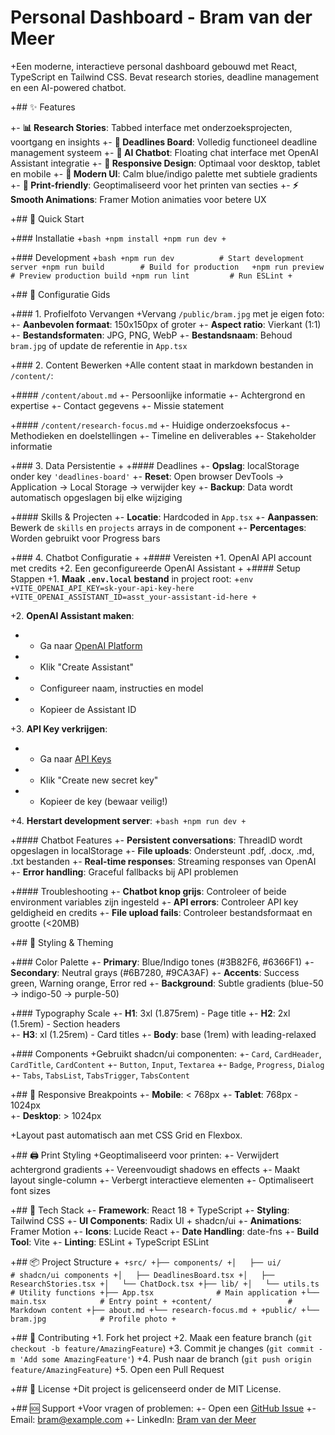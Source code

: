 # Personal Dashboard - Bram van der Meer

+Een moderne, interactieve personal dashboard gebouwd met React, TypeScript en Tailwind CSS. Bevat research stories, deadline management en een AI-powered chatbot.

+## ✨ Features

+- **📊 Research Stories**: Tabbed interface met onderzoeksprojecten, voortgang en insights
+- **📅 Deadlines Board**: Volledig functioneel deadline management systeem
+- **🤖 AI Chatbot**: Floating chat interface met OpenAI Assistant integratie
+- **📱 Responsive Design**: Optimaal voor desktop, tablet en mobile
+- **🎨 Modern UI**: Calm blue/indigo palette met subtiele gradients
+- **📄 Print-friendly**: Geoptimaliseerd voor het printen van secties
+- **⚡ Smooth Animations**: Framer Motion animaties voor betere UX

+## 🚀 Quick Start

+### Installatie
+```bash
+npm install
+npm run dev
+```

+### Development
+```bash
+npm run dev          # Start development server
+npm run build        # Build for production  
+npm run preview      # Preview production build
+npm run lint         # Run ESLint
+```

+## 📝 Configuratie Gids

+### 1. Profielfoto Vervangen
+Vervang `/public/bram.jpg` met je eigen foto:
+- **Aanbevolen formaat**: 150x150px of groter
+- **Aspect ratio**: Vierkant (1:1)
+- **Bestandsformaten**: JPG, PNG, WebP
+- **Bestandsnaam**: Behoud `bram.jpg` of update de referentie in `App.tsx`

+### 2. Content Bewerken
+Alle content staat in markdown bestanden in `/content/`:

+#### `/content/about.md`
+- Persoonlijke informatie
+- Achtergrond en expertise
+- Contact gegevens
+- Missie statement

+#### `/content/research-focus.md`
+- Huidige onderzoeksfocus
+- Methodieken en doelstellingen
+- Timeline en deliverables
+- Stakeholder informatie

+### 3. Data Persistentie
+
+#### Deadlines
+- **Opslag**: localStorage onder key `'deadlines-board'`
+- **Reset**: Open browser DevTools → Application → Local Storage → verwijder key
+- **Backup**: Data wordt automatisch opgeslagen bij elke wijziging

+#### Skills & Projecten
+- **Locatie**: Hardcoded in `App.tsx` 
+- **Aanpassen**: Bewerk de `skills` en `projects` arrays in de component
+- **Percentages**: Worden gebruikt voor Progress bars

+### 4. Chatbot Configuratie
+
+#### Vereisten
+1. OpenAI API account met credits
+2. Een geconfigureerde OpenAI Assistant
+
+#### Setup Stappen
+1. **Maak `.env.local` bestand** in project root:
+```env
+VITE_OPENAI_API_KEY=sk-your-api-key-here
+VITE_OPENAI_ASSISTANT_ID=asst_your-assistant-id-here
+```

+2. **OpenAI Assistant maken**:
+   - Ga naar [OpenAI Platform](https://platform.openai.com/assistants)
+   - Klik "Create Assistant"
+   - Configureer naam, instructies en model
+   - Kopieer de Assistant ID

+3. **API Key verkrijgen**:
+   - Ga naar [API Keys](https://platform.openai.com/api-keys)
+   - Klik "Create new secret key"
+   - Kopieer de key (bewaar veilig!)

+4. **Herstart development server**:
+```bash
+npm run dev
+```

+#### Chatbot Features
+- **Persistent conversations**: ThreadID wordt opgeslagen in localStorage
+- **File uploads**: Ondersteunt .pdf, .docx, .md, .txt bestanden
+- **Real-time responses**: Streaming responses van OpenAI
+- **Error handling**: Graceful fallbacks bij API problemen

+#### Troubleshooting
+- **Chatbot knop grijs**: Controleer of beide environment variables zijn ingesteld
+- **API errors**: Controleer API key geldigheid en credits
+- **File upload fails**: Controleer bestandsformaat en grootte (<20MB)

+## 🎨 Styling & Theming

+### Color Palette
+- **Primary**: Blue/Indigo tones (#3B82F6, #6366F1)
+- **Secondary**: Neutral grays (#6B7280, #9CA3AF)
+- **Accents**: Success green, Warning orange, Error red
+- **Background**: Subtle gradients (blue-50 → indigo-50 → purple-50)

+### Typography Scale
+- **H1**: 3xl (1.875rem) - Page title
+- **H2**: 2xl (1.5rem) - Section headers  
+- **H3**: xl (1.25rem) - Card titles
+- **Body**: base (1rem) with leading-relaxed

+### Components
+Gebruikt shadcn/ui componenten:
+- `Card`, `CardHeader`, `CardTitle`, `CardContent`
+- `Button`, `Input`, `Textarea`
+- `Badge`, `Progress`, `Dialog`
+- `Tabs`, `TabsList`, `TabsTrigger`, `TabsContent`

+## 📱 Responsive Breakpoints
+- **Mobile**: < 768px
+- **Tablet**: 768px - 1024px  
+- **Desktop**: > 1024px

+Layout past automatisch aan met CSS Grid en Flexbox.

+## 🖨️ Print Styling
+Geoptimaliseerd voor printen:
+- Verwijdert achtergrond gradients
+- Vereenvoudigt shadows en effects
+- Maakt layout single-column
+- Verbergt interactieve elementen
+- Optimaliseert font sizes

+## 🔧 Tech Stack
+- **Framework**: React 18 + TypeScript
+- **Styling**: Tailwind CSS
+- **UI Components**: Radix UI + shadcn/ui
+- **Animations**: Framer Motion
+- **Icons**: Lucide React
+- **Date Handling**: date-fns
+- **Build Tool**: Vite
+- **Linting**: ESLint + TypeScript ESLint

+## 📦 Project Structure
+```
+src/
+├── components/
+│   ├── ui/              # shadcn/ui components
+│   ├── DeadlinesBoard.tsx
+│   ├── ResearchStories.tsx
+│   └── ChatDock.tsx
+├── lib/
+│   └── utils.ts         # Utility functions
+├── App.tsx              # Main application
+└── main.tsx            # Entry point
+
+content/                 # Markdown content
+├── about.md
+└── research-focus.md
+
+public/
+└── bram.jpg            # Profile photo
+```

+## 🤝 Contributing
+1. Fork het project
+2. Maak een feature branch (`git checkout -b feature/AmazingFeature`)
+3. Commit je changes (`git commit -m 'Add some AmazingFeature'`)
+4. Push naar de branch (`git push origin feature/AmazingFeature`)
+5. Open een Pull Request

+## 📄 License
+Dit project is gelicenseerd onder de MIT License.

+## 🆘 Support
+Voor vragen of problemen:
+- Open een [GitHub Issue](https://github.com/username/repo/issues)
+- Email: bram@example.com
+- LinkedIn: [Bram van der Meer](https://linkedin.com/in/bramvandermeer)
